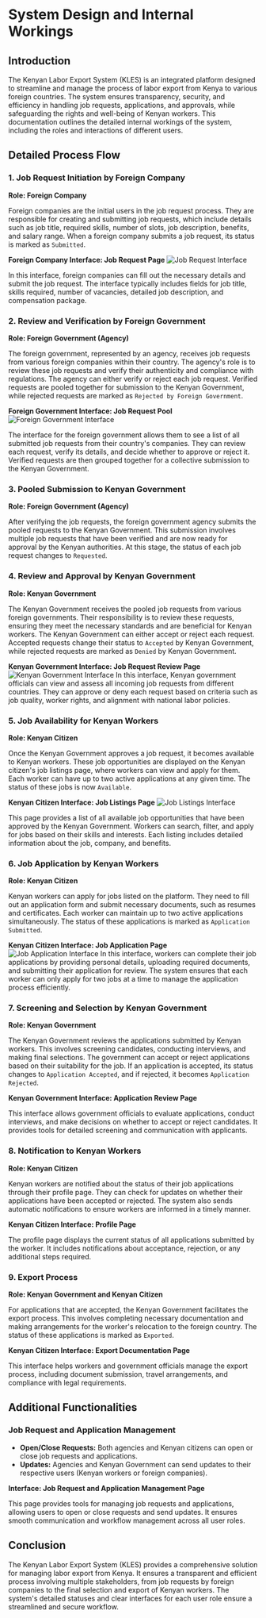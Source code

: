 # System Design and Internal Workings

## Introduction
The Kenyan Labor Export System (KLES) is an integrated platform designed to streamline and manage the process of labor export from Kenya to various foreign countries. The system ensures transparency, security, and efficiency in handling job requests, applications, and approvals, while safeguarding the rights and well-being of Kenyan workers. This documentation outlines the detailed internal workings of the system, including the roles and interactions of different users.

## Detailed Process Flow

### 1. Job Request Initiation by Foreign Company
**Role: Foreign Company**

Foreign companies are the initial users in the job request process. They are responsible for creating and submitting job requests, which include details such as job title, required skills, number of slots, job description, benefits, and salary range. When a foreign company submits a job request, its status is marked as `Submitted`.

**Foreign Company Interface: Job Request Page**
![Job Request Interface](https://res.cloudinary.com/donr6ggui/image/upload/v1719513782/twiz8qfbznw2ijtra8yf.jpg)

In this interface, foreign companies can fill out the necessary details and submit the job request. The interface typically includes fields for job title, skills required, number of vacancies, detailed job description, and compensation package.

### 2. Review and Verification by Foreign Government
**Role: Foreign Government (Agency)**

The foreign government, represented by an agency, receives job requests from various foreign companies within their country. The agency's role is to review these job requests and verify their authenticity and compliance with regulations. The agency can either verify or reject each job request. Verified requests are pooled together for submission to the Kenyan Government, while rejected requests are marked as `Rejected by Foreign Government`.

**Foreign Government Interface: Job Request Pool**
![Foreign Government Interface](https://res.cloudinary.com/donr6ggui/image/upload/v1719513782/m7dpznckgvk2ljt02bae.jpg)


The interface for the foreign government allows them to see a list of all submitted job requests from their country's companies. They can review each request, verify its details, and decide whether to approve or reject it. Verified requests are then grouped together for a collective submission to the Kenyan Government.

### 3. Pooled Submission to Kenyan Government
**Role: Foreign Government (Agency)**

After verifying the job requests, the foreign government agency submits the pooled requests to the Kenyan Government. This submission involves multiple job requests that have been verified and are now ready for approval by the Kenyan authorities. At this stage, the status of each job request changes to `Requested`.


### 4. Review and Approval by Kenyan Government
**Role: Kenyan Government**

The Kenyan Government receives the pooled job requests from various foreign governments. Their responsibility is to review these requests, ensuring they meet the necessary standards and are beneficial for Kenyan workers. The Kenyan Government can either accept or reject each request. Accepted requests change their status to `Accepted` by Kenyan Government, while rejected requests are marked as `Denied` by Kenyan Government.

**Kenyan Government Interface: Job Request Review Page**
![Kenyan Government Interface](https://res.cloudinary.com/donr6ggui/image/upload/v1719513782/aqhoxd3viihxsynyzpto.jpg)
In this interface, Kenyan government officials can view and assess all incoming job requests from different countries. They can approve or deny each request based on criteria such as job quality, worker rights, and alignment with national labor policies.

### 5. Job Availability for Kenyan Workers
**Role: Kenyan Citizen**

Once the Kenyan Government approves a job request, it becomes available to Kenyan workers. These job opportunities are displayed on the Kenyan citizen's job listings page, where workers can view and apply for them. Each worker can have up to two active applications at any given time. The status of these jobs is now `Available`.

**Kenyan Citizen Interface: Job Listings Page**
![Job Listings Interface](https://res.cloudinary.com/donr6ggui/image/upload/v1719513783/oabbfj6thfkc8hbgownh.jpg)


This page provides a list of all available job opportunities that have been approved by the Kenyan Government. Workers can search, filter, and apply for jobs based on their skills and interests. Each listing includes detailed information about the job, company, and benefits.

### 6. Job Application by Kenyan Workers
**Role: Kenyan Citizen**

Kenyan workers can apply for jobs listed on the platform. They need to fill out an application form and submit necessary documents, such as resumes and certificates. Each worker can maintain up to two active applications simultaneously. The status of these applications is marked as `Application Submitted`.

**Kenyan Citizen Interface: Job Application Page**
![Job Application Interface](https://res.cloudinary.com/donr6ggui/image/upload/v1719513782/tz6y2ywokrwcswqpdl1o.jpg)
In this interface, workers can complete their job applications by providing personal details, uploading required documents, and submitting their application for review. The system ensures that each worker can only apply for two jobs at a time to manage the application process efficiently.

### 7. Screening and Selection by Kenyan Government
**Role: Kenyan Government**

The Kenyan Government reviews the applications submitted by Kenyan workers. This involves screening candidates, conducting interviews, and making final selections. The government can accept or reject applications based on their suitability for the job. If an application is accepted, its status changes to `Application Accepted`, and if rejected, it becomes `Application Rejected`.

**Kenyan Government Interface: Application Review Page**

This interface allows government officials to evaluate applications, conduct interviews, and make decisions on whether to accept or reject candidates. It provides tools for detailed screening and communication with applicants.

### 8. Notification to Kenyan Workers
**Role: Kenyan Citizen**

Kenyan workers are notified about the status of their job applications through their profile page. They can check for updates on whether their applications have been accepted or rejected. The system also sends automatic notifications to ensure workers are informed in a timely manner.

**Kenyan Citizen Interface: Profile Page**

The profile page displays the current status of all applications submitted by the worker. It includes notifications about acceptance, rejection, or any additional steps required.

### 9. Export Process
**Role: Kenyan Government and Kenyan Citizen**

For applications that are accepted, the Kenyan Government facilitates the export process. This involves completing necessary documentation and making arrangements for the worker's relocation to the foreign country. The status of these applications is marked as `Exported`.

**Kenyan Citizen Interface: Export Documentation Page**

This interface helps workers and government officials manage the export process, including document submission, travel arrangements, and compliance with legal requirements.

## Additional Functionalities

### Job Request and Application Management
- **Open/Close Requests:** Both agencies and Kenyan citizens can open or close job requests and applications.
- **Updates:** Agencies and Kenyan Government can send updates to their respective users (Kenyan workers or foreign companies).

**Interface: Job Request and Application Management Page**

This page provides tools for managing job requests and applications, allowing users to open or close requests and send updates. It ensures smooth communication and workflow management across all user roles.

## Conclusion
The Kenyan Labor Export System (KLES) provides a comprehensive solution for managing labor export from Kenya. It ensures a transparent and efficient process involving multiple stakeholders, from job requests by foreign companies to the final selection and export of Kenyan workers. The system's detailed statuses and clear interfaces for each user role ensure a streamlined and secure workflow.
